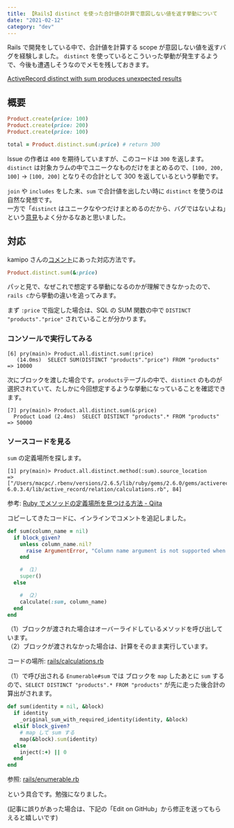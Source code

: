 ```yaml
---
title: 【Rails】distinct を使った合計値の計算で意図しない値を返す挙動について
date: "2021-02-12"
category: "dev"
---
```


Rails で開発をしている中で、合計値を計算する scope が意図しない値を返すバグを経験しました。
`distinct` を使っているとこういった挙動が発生するようで、今後も遭遇しそうなのでメモを残しておきます。

[ActiveRecord distinct with sum produces unexpected results](https://github.com/rails/rails/issues/33082)

## 概要

```rb
Product.create(price: 100)
Product.create(price: 200)
Product.create(price: 100)

total = Product.distinct.sum(:price) # return 300
```

Issue の作者は `400` を期待していますが、このコードは `300` を返します。  
`distinct` は対象カラムの中でユニークなものだけをまとめるので、`[100, 200, 100]` → `[100, 200]` となりその合計として 300 を返しているという挙動です。

`join` や `includes` をした末、`sum` で合計値を出したい時に `distinct` を使うのは自然な発想です。  
一方で「`distinct` はユニークなやつだけまとめるのだから、バグではないよね」という[意見](https://github.com/rails/rails/issues/33082#issuecomment-395998491)もよく分かるなあと思いました。

## 対応

kamipo さんの[コメント](https://github.com/rails/rails/issues/33082#issuecomment-395999611)にあった対応方法です。

```rb
Product.distinct.sum(&:price)
```

パッと見で、なぜこれで想定する挙動になるのかが理解できなかったので、`rails c`から挙動の違いを追ってみます。

まず `:price` で指定した場合は、SQL の SUM 関数の中で `DISTINCT "products"."price"` されていることが分かります。

### コンソールで実行してみる

```shell
[6] pry(main)> Product.all.distinct.sum(:price)
   (14.0ms)  SELECT SUM(DISTINCT "products"."price") FROM "products"
=> 10000
```

次にブロックを渡した場合です。`products`テーブルの中で、`distinct` のものが選択されていて、たしかに今回想定するような挙動になっていることを確認できます。

```shell
[7] pry(main)> Product.all.distinct.sum(&:price)
  Product Load (2.4ms)  SELECT DISTINCT "products".* FROM "products"
=> 50000
```

### ソースコードを見る

`sum` の定義場所を探します。

```shell
[1] pry(main)> Product.all.distinct.method(:sum).source_location
=> ["/Users/macpc/.rbenv/versions/2.6.5/lib/ruby/gems/2.6.0/gems/activerecord-6.0.3.4/lib/active_record/relation/calculations.rb", 84]
```

参考: [Ruby でメソッドの定義場所を見つける方法 - Qiita](https://qiita.com/jnchito/items/fc8a61b421d026a23ffe)

コピーしてきたコードに、インラインでコメントを追記しました。

```rb:rails/activerecord/lib/active_record/relation/calculations.rb
def sum(column_name = nil)
  if block_given?
    unless column_name.nil?
      raise ArgumentError, "Column name argument is not supported when a block is passed."
    end

    # （1）
    super()
  else

    # （2）
    calculate(:sum, column_name)
  end
end
```

（1）ブロックが渡された場合はオーバーライドしているメソッドを呼び出しています。  
（2）ブロックが渡されなかった場合は、計算をそのまま実行しています。

コードの場所: [rails/calculations.rb](https://github.com/rails/rails/blob/bddb2c9b193c976dbe6a9a1358479d1792931986/activerecord/lib/active_record/relation/calculations.rb#L86-L96)

（1）で呼び出される `Enumerable#sum` では ブロックを `map` したあとに `sum` するので、`SELECT DISTINCT "products".* FROM "products"` が先に走った後合計の算出がされます。

```rb:rails/activesupport/lib/active_support/core_ext/enumerable.rb
def sum(identity = nil, &block)
  if identity
    _original_sum_with_required_identity(identity, &block)
  elsif block_given?
    # map して sum する
    map(&block).sum(identity)
  else
    inject(:+) || 0
  end
end
```

参照: [rails/enumerable.rb](https://github.com/rails/rails/blob/9cb09411e174ef7f71c6c986a50e5b839ebeab50/activesupport/lib/active_support/core_ext/enumerable.rb#L37-L45)

という具合です。勉強になりました。

(記事に誤りがあった場合は、下記の「Edit on GitHub」から修正を送ってもらえると嬉しいです)
